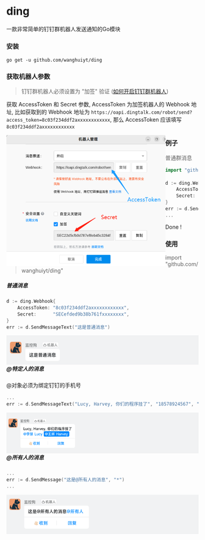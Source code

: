 # ding

一款非常简单的钉钉群机器人发送通知的Go模块



### 安装

```
go get -u github.com/wanghuiyt/ding
```



### 获取机器人参数

> 钉钉群机器人必须设置为 "加签" 验证 ([如何开启钉钉群机器人](HOWTO.md))

获取 AccessToken 和 Secret 参数, AccessToken 为加签机器人的 Webhook 地址, 比如获取到的 Webhook 地址为 `https://oapi.dingtalk.com/robot/send?access_token=8c03f234ddf2axxxxxxxxxxxx`, 那么 AccessToken 应该填写 `8c03f234ddf2axxxxxxxxxxxx`

<img style="float: left; zoom: 67%;" src="img/P9.png" alt="img-at" />



### 例子

> 普通群消息

```go
import "github.com/wanghuiyt/ding"

d := ding.Webhook{
    AccessToken: "8c03f234ddf2axxxxxxxxxxxx",
    Secret:      "SECefded9b38b761fxxxxxxxx",
}
err := d.SendMessageText("这是普通的群消息")
...
```

Done !




### 使用

> import "github.com/wanghuiyt/ding"

##### 普通消息
```go
d := ding.Webhook{
    AccessToken: "8c03f234ddf2axxxxxxxxxxxx",
    Secret:      "SECefded9b38b761fxxxxxxxx",
}
err := d.SendMessageText("这是普通消息")
```
<img style="float: left;" src="img/P6.png" alt="img-at" />

<br>

##### @特定人的消息

@对象必须为绑定钉钉的手机号

```go
...
err := d.SendMessageText("Lucy, Harvey, 你们的程序挂了", "18578924567", "+13414567890")
```

<img style="float: left;" src="img/P7.png" alt="img-at" />

<br>

##### @所有人的消息

```go
...
err := d.SendMessage("这是@所有人的消息", "*")
...
```

<img style="float: left" src="img/P8.png" alt="i" />
